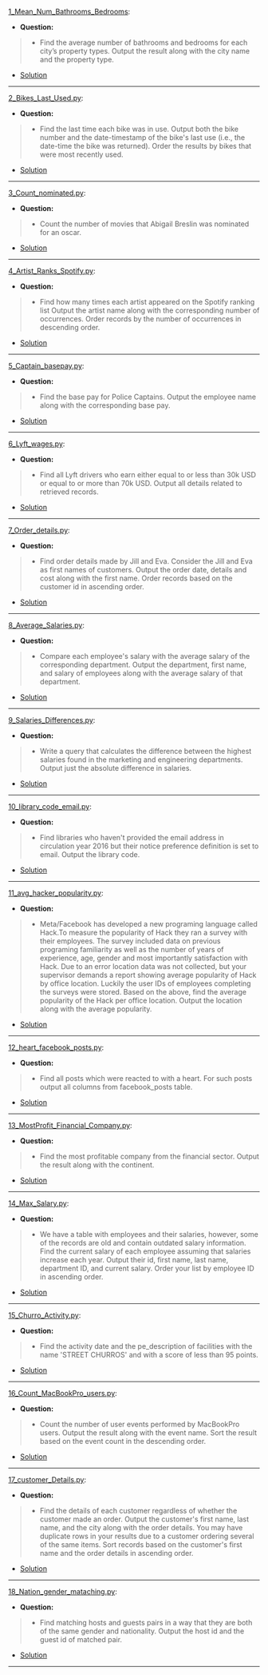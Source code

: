 [1_Mean_Num_Bathrooms_Bedrooms](https://platform.stratascratch.com/coding/9622-number-of-bathrooms-and-bedrooms?code_type=2): 
* **Question:**
> * Find the average number of bathrooms and bedrooms for each city’s property types. Output the result along with the city name and the property type.
* [Solution](https://github.com/Jtrahan88/Python/blob/main/Online_Code_Solutions/Stratascratch/Python_Easy/1_Mean_Num_Bathrooms_Bedrooms.py)
---

[2_Bikes_Last_Used.py](https://platform.stratascratch.com/coding/10176-bikes-last-used?code_type=2): 
* **Question:**
> * Find the last time each bike was in use. Output both the bike number and the date-timestamp of the bike's last use (i.e., the date-time the bike was returned). Order the results by bikes that were most recently used.
* [Solution](https://github.com/Jtrahan88/Python/blob/main/Online_Code_Solutions/Stratascratch/Python_Easy/2_Bikes_Last_Used.py)
---

[3_Count_nominated.py](https://platform.stratascratch.com/coding/10128-count-the-number-of-movies-that-abigail-breslin-nominated-for-oscar?code_type=2): 
* **Question:**
> * Count the number of movies that Abigail Breslin was nominated for an oscar.
* [Solution](https://github.com/Jtrahan88/Python/blob/main/Online_Code_Solutions/Stratascratch/Python_Easy/3_Count_nominated.py)
---

[4_Artist_Ranks_Spotify.py](https://platform.stratascratch.com/coding/9992-find-artists-that-have-been-on-spotify-the-most-number-of-times?code_type=2): 
* **Question:**
> * Find how many times each artist appeared on the Spotify ranking list
Output the artist name along with the corresponding number of occurrences.
Order records by the number of occurrences in descending order.
* [Solution](https://github.com/Jtrahan88/Python/blob/main/Online_Code_Solutions/Stratascratch/Python_Easy/4_Artist_Ranks_Spotify.py)
---

[5_Captain_basepay.py](https://platform.stratascratch.com/coding/9972-find-the-base-pay-for-police-captains?code_type=2): 
* **Question:**
> * Find the base pay for Police Captains.
Output the employee name along with the corresponding base pay.
* [Solution](https://github.com/Jtrahan88/Python/blob/main/Online_Code_Solutions/Stratascratch/Python_Easy/5_Captain_basepay.py)
---

[6_Lyft_wages.py](https://platform.stratascratch.com/coding/10003-lyft-driver-wages?code_type=2): 
* **Question:**
> * Find all Lyft drivers who earn either equal to or less than 30k USD or equal to or more than 70k USD.
Output all details related to retrieved records.
* [Solution](https://github.com/Jtrahan88/Python/blob/main/Online_Code_Solutions/Stratascratch/Python_Easy/6_Lyft_wages.py)
---

[7_Order_details.py](https://platform.stratascratch.com/coding/9913-order-details?code_type=2): 
* **Question:**
> * Find order details made by Jill and Eva.
Consider the Jill and Eva as first names of customers.
Output the order date, details and cost along with the first name.
Order records based on the customer id in ascending order.
* [Solution](https://github.com/Jtrahan88/Python/blob/main/Online_Code_Solutions/Stratascratch/Python_Easy/7_Order_details.py)
---

[8_Average_Salaries.py](https://platform.stratascratch.com/coding/9917-average-salaries?code_type=2): 
* **Question:**
> * Compare each employee's salary with the average salary of the corresponding department.
Output the department, first name, and salary of employees along with the average salary of that department.
* [Solution](https://github.com/Jtrahan88/Python/blob/main/Online_Code_Solutions/Stratascratch/Python_Easy/8_Average_Salaries.py)
---

[9_Salaries_Differences.py](https://platform.stratascratch.com/coding/10308-salaries-differences?code_type=2): 
* **Question:**
> * Write a query that calculates the difference between the highest salaries found in the marketing and engineering departments. Output just the absolute difference in salaries.
* [Solution](https://github.com/Jtrahan88/Python/blob/main/Online_Code_Solutions/Stratascratch/Python_Easy/9_Salaries_Differences.py)
---

[10_library_code_email.py](https://platform.stratascratch.com/coding/9924-find-libraries-who-havent-provided-the-email-address-in-2016-but-their-notice-preference-definition-is-set-to-email?code_type=2): 
* **Question:**
> * Find libraries who haven't provided the email address in circulation year 2016 but their notice preference definition is set to email.
Output the library code.
* [Solution](https://github.com/Jtrahan88/Python/blob/main/Online_Code_Solutions/Stratascratch/Python_Easy/10_library_code_email.py)
---

[11_avg_hacker_popularity.py](https://platform.stratascratch.com/coding/10061-popularity-of-hack?code_type=2): 
* **Question:**
> * Meta/Facebook has developed a new programing language called Hack.To measure the popularity of Hack they ran a survey with their employees. The survey included data on previous programing familiarity as well as the number of years of experience, age, gender and most importantly satisfaction with Hack. Due to an error location data was not collected, but your supervisor demands a report showing average popularity of Hack by office location. Luckily the user IDs of employees completing the surveys were stored.
Based on the above, find the average popularity of the Hack per office location.
Output the location along with the average popularity.
* [Solution](https://github.com/Jtrahan88/Python/blob/main/Online_Code_Solutions/Stratascratch/Python_Easy/11_avg_hacker_popularity.py)
---


[12_heart_facebook_posts.py](https://platform.stratascratch.com/coding/10087-find-all-posts-which-were-reacted-to-with-a-heart?code_type=2): 
* **Question:**
> * Find all posts which were reacted to with a heart. For such posts output all columns from facebook_posts table.
* [Solution](https://github.com/Jtrahan88/Python/blob/main/Online_Code_Solutions/Stratascratch/Python_Easy/12_heart_facebook_posts.py)
---


[13_MostProfit_Financial_Company.py](https://platform.stratascratch.com/coding/9663-find-the-most-profitable-company-in-the-financial-sector-of-the-entire-world-along-with-its-continent?code_type=2): 
* **Question:**
> * Find the most profitable company from the financial sector. Output the result along with the continent.
* [Solution](https://github.com/Jtrahan88/Python/blob/main/Online_Code_Solutions/Stratascratch/Python_Easy/13_MostProfit_Financial_Company.py)
---


[14_Max_Salary.py](https://platform.stratascratch.com/coding/10299-finding-updated-records?code_type=2): 
* **Question:**
> * We have a table with employees and their salaries, however, some of the records are old and contain outdated salary information. Find the current salary of each employee assuming that salaries increase each year. Output their id, first name, last name, department ID, and current salary. Order your list by employee ID in ascending order.
* [Solution](https://github.com/Jtrahan88/Python/blob/main/Online_Code_Solutions/Stratascratch/Python_Easy/14_Max_Salary.py)
---


[15_Churro_Activity.py](https://platform.stratascratch.com/coding/9688-churro-activity-date?code_type=2): 
* **Question:**
> * Find the activity date and the pe_description of facilities with the name 'STREET CHURROS' and with a score of less than 95 points.
* [Solution](https://github.com/Jtrahan88/Python/blob/main/Online_Code_Solutions/Stratascratch/Python_Easy/15_Churro_Activity.py)
---

[16_Count_MacBookPro_users.py](https://platform.stratascratch.com/coding/9653-count-the-number-of-user-events-performed-by-macbookpro-users?code_type=2): 
* **Question:**
> * Count the number of user events performed by MacBookPro users.
Output the result along with the event name.
Sort the result based on the event count in the descending order.
* [Solution](https://github.com/Jtrahan88/Python/blob/main/Online_Code_Solutions/Stratascratch/Python_Easy/16_Count_MacBookPro_users.py)
---

[17_customer_Details.py](https://platform.stratascratch.com/coding/9891-customer-details?code_type=2): 
* **Question:**
> * Find the details of each customer regardless of whether the customer made an order. Output the customer's first name, last name, and the city along with the order details. You may have duplicate rows in your results due to a customer ordering several of the same items. Sort records based on the customer's first name and the order details in ascending order.
* [Solution](https://github.com/Jtrahan88/Python/blob/main/Online_Code_Solutions/Stratascratch/Python_Easy/17_customer_Details.py)
---

[18_Nation_gender_mataching.py](https://platform.stratascratch.com/coding/10078-find-matching-hosts-and-guests-in-a-way-that-they-are-both-of-the-same-gender-and-nationality?code_type=2): 
* **Question:**
> * Find matching hosts and guests pairs in a way that they are both of the same gender and nationality.
Output the host id and the guest id of matched pair.
* [Solution](https://github.com/Jtrahan88/Python/blob/main/Online_Code_Solutions/Stratascratch/Python_Easy/18_Nation_gender_mataching.py)
---

